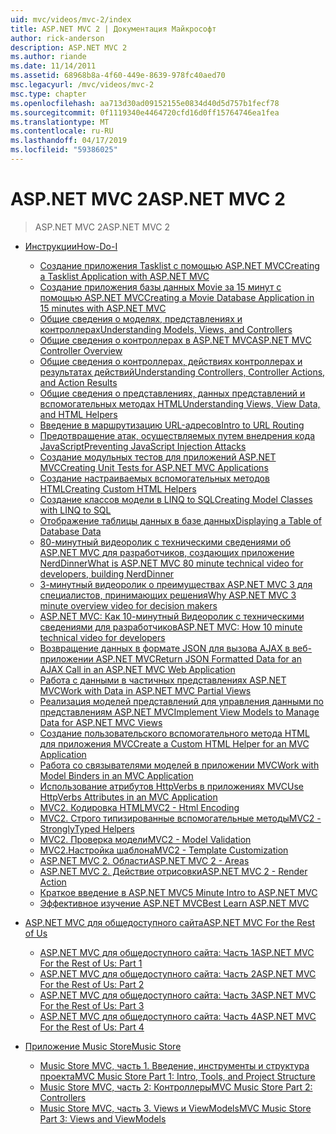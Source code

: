 ```yaml
---
uid: mvc/videos/mvc-2/index
title: ASP.NET MVC 2 | Документация Майкрософт
author: rick-anderson
description: ASP.NET MVC 2
ms.author: riande
ms.date: 11/14/2011
ms.assetid: 68968b8a-4f60-449e-8639-978fc40aed70
msc.legacyurl: /mvc/videos/mvc-2
msc.type: chapter
ms.openlocfilehash: aa713d30ad09152155e0834d40d5d757b1fecf78
ms.sourcegitcommit: 0f1119340e4464720cfd16d0ff15764746ea1fea
ms.translationtype: MT
ms.contentlocale: ru-RU
ms.lasthandoff: 04/17/2019
ms.locfileid: "59386025"
---
```

# <a name="aspnet-mvc-2"></a><span data-ttu-id="05c2e-103">ASP.NET MVC 2</span><span class="sxs-lookup"><span data-stu-id="05c2e-103">ASP.NET MVC 2</span></span>

> <span data-ttu-id="05c2e-104">ASP.NET MVC 2</span><span class="sxs-lookup"><span data-stu-id="05c2e-104">ASP.NET MVC 2</span></span>


- [<span data-ttu-id="05c2e-105">Инструкции</span><span class="sxs-lookup"><span data-stu-id="05c2e-105">How-Do-I</span></span>](how-do-i/index.md)

    - [<span data-ttu-id="05c2e-106">Создание приложения Tasklist с помощью ASP.NET MVC</span><span class="sxs-lookup"><span data-stu-id="05c2e-106">Creating a Tasklist Application with ASP.NET MVC</span></span>](how-do-i/creating-a-tasklist-application-with-aspnet-mvc.md)
    - [<span data-ttu-id="05c2e-107">Создание приложения базы данных Movie за 15 минут с помощью ASP.NET MVC</span><span class="sxs-lookup"><span data-stu-id="05c2e-107">Creating a Movie Database Application in 15 minutes with ASP.NET MVC</span></span>](how-do-i/creating-a-movie-database-application-in-15-minutes-with-aspnet-mvc.md)
    - [<span data-ttu-id="05c2e-108">Общие сведения о моделях, представлениях и контроллерах</span><span class="sxs-lookup"><span data-stu-id="05c2e-108">Understanding Models, Views, and Controllers</span></span>](how-do-i/understanding-models-views-and-controllers.md)
    - [<span data-ttu-id="05c2e-109">Общие сведения о контроллерах в ASP.NET MVC</span><span class="sxs-lookup"><span data-stu-id="05c2e-109">ASP.NET MVC Controller Overview</span></span>](how-do-i/aspnet-mvc-controller-overview.md)
    - [<span data-ttu-id="05c2e-110">Общие сведения о контроллерах, действиях контроллерах и результатах действий</span><span class="sxs-lookup"><span data-stu-id="05c2e-110">Understanding Controllers, Controller Actions, and Action Results</span></span>](how-do-i/understanding-controllers-controller-actions-and-action-results.md)
    - [<span data-ttu-id="05c2e-111">Общие сведения о представлениях, данных представлений и вспомогательных методах HTML</span><span class="sxs-lookup"><span data-stu-id="05c2e-111">Understanding Views, View Data, and HTML Helpers</span></span>](how-do-i/understanding-views-view-data-and-html-helpers.md)
    - [<span data-ttu-id="05c2e-112">Введение в маршрутизацию URL-адресов</span><span class="sxs-lookup"><span data-stu-id="05c2e-112">Intro to URL Routing</span></span>](how-do-i/an-introduction-to-url-routing.md)
    - [<span data-ttu-id="05c2e-113">Предотвращение атак, осуществляемых путем внедрения кода JavaScript</span><span class="sxs-lookup"><span data-stu-id="05c2e-113">Preventing JavaScript Injection Attacks</span></span>](how-do-i/preventing-javascript-injection-attacks.md)
    - [<span data-ttu-id="05c2e-114">Создание модульных тестов для приложений ASP.NET MVC</span><span class="sxs-lookup"><span data-stu-id="05c2e-114">Creating Unit Tests for ASP.NET MVC Applications</span></span>](how-do-i/creating-unit-tests-for-aspnet-mvc-applications.md)
    - [<span data-ttu-id="05c2e-115">Создание настраиваемых вспомогательных методов HTML</span><span class="sxs-lookup"><span data-stu-id="05c2e-115">Creating Custom HTML Helpers</span></span>](how-do-i/creating-custom-html-helpers.md)
    - [<span data-ttu-id="05c2e-116">Создание классов модели в LINQ to SQL</span><span class="sxs-lookup"><span data-stu-id="05c2e-116">Creating Model Classes with LINQ to SQL</span></span>](how-do-i/creating-model-classes-with-linq-to-sql.md)
    - [<span data-ttu-id="05c2e-117">Отображение таблицы данных в базе данных</span><span class="sxs-lookup"><span data-stu-id="05c2e-117">Displaying a Table of Database Data</span></span>](how-do-i/displaying-a-table-of-database-data.md)
    - [<span data-ttu-id="05c2e-118">80-минутный видеоролик с техническими сведениями об ASP.NET MVC для разработчиков, создающих приложение NerdDinner</span><span class="sxs-lookup"><span data-stu-id="05c2e-118">What is ASP.NET MVC 80 minute technical video for developers, building NerdDinner</span></span>](how-do-i/what-is-aspnet-mvc-80-minute-technical-video-for-developers-building-nerddinner.md)
    - [<span data-ttu-id="05c2e-119">3-минутный видеоролик о преимуществах ASP.NET MVC 3 для специалистов, принимающих решения</span><span class="sxs-lookup"><span data-stu-id="05c2e-119">Why ASP.NET MVC 3 minute overview video for decision makers</span></span>](how-do-i/why-aspnet-mvc-3-minute-overview-video-for-decision-makers.md)
    - [<span data-ttu-id="05c2e-120">ASP.NET MVC: Как 10-минутный Видеоролик с техническими сведениями для разработчиков</span><span class="sxs-lookup"><span data-stu-id="05c2e-120">ASP.NET MVC: How 10 minute technical video for developers</span></span>](how-do-i/aspnet-mvc-how-10-minute-technical-video-for-developers.md)
    - [<span data-ttu-id="05c2e-121">Возвращение данных в формате JSON для вызова AJAX в веб-приложении ASP.NET MVC</span><span class="sxs-lookup"><span data-stu-id="05c2e-121">Return JSON Formatted Data for an AJAX Call in an ASP.NET MVC Web Application</span></span>](how-do-i/how-do-i-return-json-formatted-data-for-an-ajax-call-in-an-aspnet-mvc-web-application.md)
    - [<span data-ttu-id="05c2e-122">Работа с данными в частичных представлениях ASP.NET MVC</span><span class="sxs-lookup"><span data-stu-id="05c2e-122">Work with Data in ASP.NET MVC Partial Views</span></span>](how-do-i/how-do-i-work-with-data-in-aspnet-mvc-partial-views.md)
    - [<span data-ttu-id="05c2e-123">Реализация моделей представлений для управления данными по представлениям ASP.NET MVC</span><span class="sxs-lookup"><span data-stu-id="05c2e-123">Implement View Models to Manage Data for ASP.NET MVC Views</span></span>](how-do-i/how-do-i-implement-view-models-to-manage-data-for-aspnet-mvc-views.md)
    - [<span data-ttu-id="05c2e-124">Создание пользовательского вспомогательного метода HTML для приложения MVC</span><span class="sxs-lookup"><span data-stu-id="05c2e-124">Create a Custom HTML Helper for an MVC Application</span></span>](how-do-i/how-do-i-create-a-custom-html-helper-for-an-mvc-application.md)
    - [<span data-ttu-id="05c2e-125">Работа со связывателями моделей в приложении MVC</span><span class="sxs-lookup"><span data-stu-id="05c2e-125">Work with Model Binders in an MVC Application</span></span>](how-do-i/how-do-i-work-with-model-binders-in-an-mvc-application.md)
    - [<span data-ttu-id="05c2e-126">Использование атрибутов HttpVerbs в приложениях MVC</span><span class="sxs-lookup"><span data-stu-id="05c2e-126">Use HttpVerbs Attributes in an MVC Application</span></span>](how-do-i/how-do-i-use-httpverbs-attributes-in-an-mvc-application.md)
    - [<span data-ttu-id="05c2e-127">MVC2. Кодировка HTML</span><span class="sxs-lookup"><span data-stu-id="05c2e-127">MVC2 - Html Encoding</span></span>](how-do-i/mvc2-html-encoding.md)
    - [<span data-ttu-id="05c2e-128">MVC2. Строго типизированные вспомогательные методы</span><span class="sxs-lookup"><span data-stu-id="05c2e-128">MVC2 - StronglyTyped Helpers</span></span>](how-do-i/mvc2-stronglytyped-helpers.md)
    - [<span data-ttu-id="05c2e-129">MVC2. Проверка модели</span><span class="sxs-lookup"><span data-stu-id="05c2e-129">MVC2 - Model Validation</span></span>](how-do-i/mvc2-model-validation.md)
    - [<span data-ttu-id="05c2e-130"> MVC2.Настройка шаблона</span><span class="sxs-lookup"><span data-stu-id="05c2e-130">MVC2 - Template Customization</span></span>](how-do-i/mvc2-template-customization.md)
    - [<span data-ttu-id="05c2e-131">ASP.NET MVC 2. Области</span><span class="sxs-lookup"><span data-stu-id="05c2e-131">ASP.NET MVC 2 - Areas</span></span>](how-do-i/aspnet-mvc-2-areas.md)
    - [<span data-ttu-id="05c2e-132">ASP.NET MVC 2. Действие отрисовки</span><span class="sxs-lookup"><span data-stu-id="05c2e-132">ASP.NET MVC 2 - Render Action</span></span>](how-do-i/aspnet-mvc-2-render-action.md)
    - [<span data-ttu-id="05c2e-133">Краткое введение в ASP.NET MVC</span><span class="sxs-lookup"><span data-stu-id="05c2e-133">5 Minute Intro to ASP.NET MVC</span></span>](how-do-i/5-minute-introduction-to-aspnet-mvc.md)
    - [<span data-ttu-id="05c2e-134">Эффективное изучение ASP.NET MVC</span><span class="sxs-lookup"><span data-stu-id="05c2e-134">Best Learn ASP.NET MVC</span></span>](how-do-i/how-to-best-learn-asp-net-mvc.md)
- [<span data-ttu-id="05c2e-135">ASP.NET MVC для общедоступного сайта</span><span class="sxs-lookup"><span data-stu-id="05c2e-135">ASP.NET MVC For the Rest of Us</span></span>](aspnet-mvc-for-the-rest-of-us/index.md)

    - [<span data-ttu-id="05c2e-136">ASP.NET MVC для общедоступного сайта: Часть 1</span><span class="sxs-lookup"><span data-stu-id="05c2e-136">ASP.NET MVC For the Rest of Us: Part 1</span></span>](aspnet-mvc-for-the-rest-of-us/aspnet-mvc-for-the-rest-of-us-part-1.md)
    - [<span data-ttu-id="05c2e-137">ASP.NET MVC для общедоступного сайта: Часть 2</span><span class="sxs-lookup"><span data-stu-id="05c2e-137">ASP.NET MVC For the Rest of Us: Part 2</span></span>](aspnet-mvc-for-the-rest-of-us/aspnet-mvc-for-the-rest-of-us-part-2.md)
    - [<span data-ttu-id="05c2e-138">ASP.NET MVC для общедоступного сайта: Часть 3</span><span class="sxs-lookup"><span data-stu-id="05c2e-138">ASP.NET MVC For the Rest of Us: Part 3</span></span>](aspnet-mvc-for-the-rest-of-us/aspnet-mvc-for-the-rest-of-us-part-3.md)
    - [<span data-ttu-id="05c2e-139">ASP.NET MVC для общедоступного сайта: Часть 4</span><span class="sxs-lookup"><span data-stu-id="05c2e-139">ASP.NET MVC For the Rest of Us: Part 4</span></span>](aspnet-mvc-for-the-rest-of-us/aspnet-mvc-for-the-rest-of-us-part-4.md)
- [<span data-ttu-id="05c2e-140">Приложение Music Store</span><span class="sxs-lookup"><span data-stu-id="05c2e-140">Music Store</span></span>](music-store/index.md)

    - [<span data-ttu-id="05c2e-141">Music Store MVC, часть 1. Введение, инструменты и структура проекта</span><span class="sxs-lookup"><span data-stu-id="05c2e-141">MVC Music Store Part 1: Intro, Tools, and Project Structure</span></span>](music-store/mvc-music-store-part-1-intro-tools-and-project-structure.md)
    - [<span data-ttu-id="05c2e-142">Music Store MVC, часть 2: Контроллеры</span><span class="sxs-lookup"><span data-stu-id="05c2e-142">MVC Music Store Part 2: Controllers</span></span>](music-store/mvc-music-store-part-2-controllers.md)
    - [<span data-ttu-id="05c2e-143">Music Store MVC, часть 3. Views и ViewModels</span><span class="sxs-lookup"><span data-stu-id="05c2e-143">MVC Music Store Part 3: Views and ViewModels</span></span>](music-store/mvc-music-store-part-3-views-and-viewmodels.md)
